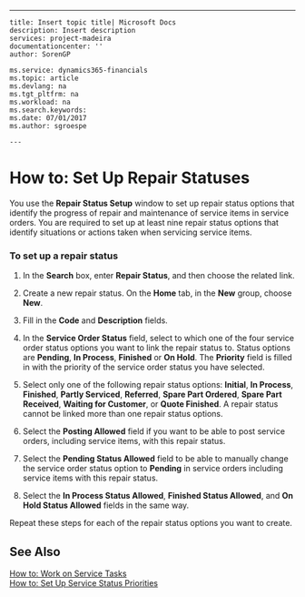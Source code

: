---
    title: Insert topic title| Microsoft Docs
    description: Insert description
    services: project-madeira
    documentationcenter: ''
    author: SorenGP

    ms.service: dynamics365-financials
    ms.topic: article
    ms.devlang: na
    ms.tgt_pltfrm: na
    ms.workload: na
    ms.search.keywords:
    ms.date: 07/01/2017
    ms.author: sgroespe

    ---
# How to: Set Up Repair Statuses
You use the **Repair Status Setup** window to set up repair status options that identify the progress of repair and maintenance of service items in service orders. You are required to set up at least nine repair status options that identify situations or actions taken when servicing service items.  
  
### To set up a repair status  
  
1.  In the **Search** box, enter **Repair Status**, and then choose the related link.  
  
2.  Create a new repair status. On the **Home** tab, in the **New** group, choose **New**.  
  
3.  Fill in the **Code** and **Description** fields.  
  
4.  In the **Service Order Status** field, select to which one of the four service order status options you want to link the repair status to. Status options are **Pending**, **In Process**, **Finished** or **On Hold**. The **Priority** field is filled in with the priority of the service order status you have selected.  
  
5.  Select only one of the following repair status options: **Initial**, **In Process**, **Finished**, **Partly Serviced**, **Referred**, **Spare Part Ordered**, **Spare Part Received**, **Waiting for Customer**, or **Quote Finished**. A repair status cannot be linked more than one repair status options.  
  
6.  Select the **Posting Allowed** field if you want to be able to post service orders, including service items, with this repair status.  
  
7.  Select the **Pending Status Allowed** field to be able to manually change the service order status option to **Pending** in service orders including service items with this repair status.  
  
8.  Select the **In Process Status Allowed**, **Finished Status Allowed**, and **On Hold Status Allowed** fields in the same way.  
  
 Repeat these steps for each of the repair status options you want to create.  
  
## See Also  
 [How to: Work on Service Tasks](../how-to-work-on-service-tasks.md)   
 [How to: Set Up Service Status Priorities](../how-to-set-up-service-status-priorities.md)